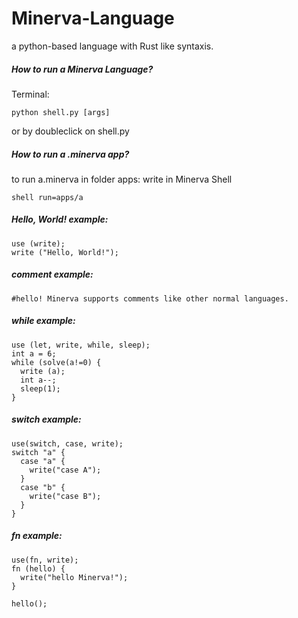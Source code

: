 # Minerva-Language
a python-based language with Rust like syntaxis.

##### How to run a Minerva Language?
Terminal:
```
python shell.py [args]
```
or by doubleclick on shell.py

##### How to run a .minerva app?
to run a.minerva in folder apps:
write in Minerva Shell
```
shell run=apps/a
```

##### Hello, World! example:
```
use (write);
write ("Hello, World!");
```

##### comment example:
```
#hello! Minerva supports comments like other normal languages.
```

##### while example:
```
use (let, write, while, sleep);
int a = 6;
while (solve(a!=0) {
  write (a);
  int a--;
  sleep(1);
}
```

##### switch example:
```
use(switch, case, write);
switch "a" {
  case "a" {
    write("case A");
  }
  case "b" {
    write("case B");
  }
}
```

##### fn example:
```
use(fn, write);
fn (hello) {
  write("hello Minerva!");
}

hello();
```
